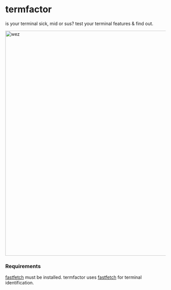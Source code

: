 # termfactor
is your terminal sick, mid or sus?
test your terminal features & find out.

<img width="705" alt="wez" src="https://github.com/user-attachments/assets/e3a5619f-b66e-4726-89ee-6eab22f7954a">

### Requirements

[fastfetch](https://github.com/fastfetch-cli/fastfetch) must be installed. termfactor uses [fastfetch](https://github.com/fastfetch-cli/fastfetch) for terminal identification.




